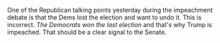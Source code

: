 One of the Republican talking points yesterday during the impeachment debate is that the Dems lost the election and want to undo it. This is incorrect. <i>The Democrats won the last election</i> and that's why Trump is impeached. That should be a clear signal to the Senate. 

